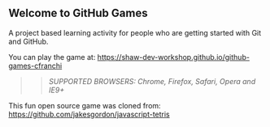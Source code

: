## Welcome to GitHub Games

A project based learning activity for people who are getting started with Git and GitHub.

You can play the game at: https://shaw-dev-workshop.github.io/github-games-cfranchi

>> _*SUPPORTED BROWSERS*: Chrome, Firefox, Safari, Opera and IE9+_

This fun open source game was cloned from: https://github.com/jakesgordon/javascript-tetris
